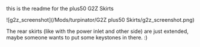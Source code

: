 this is the readme for the plus50 G2Z Skirts

![g2z_screenshot](/Mods/turpinator/G2Z plus50 Skirts/g2z_screenshot.png)

The rear skirts (like with the power inlet and other side) are just extended, maybe someone wants to put some keystones in there. :)
